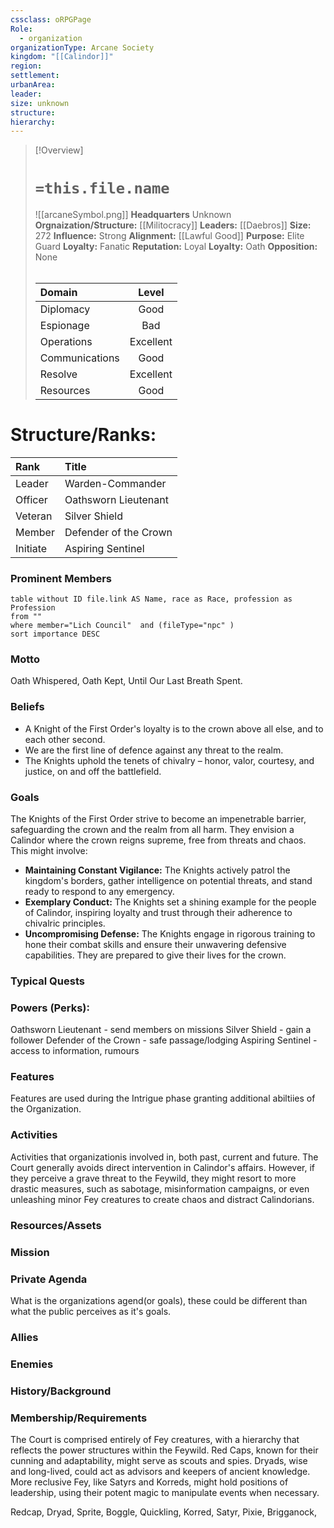 ```yaml
---
cssclass: oRPGPage
Role:
  - organization
organizationType: Arcane Society
kingdom: "[[Calindor]]"
region:  
settlement: 
urbanArea: 
leader: 
size: unknown
structure: 
hierarchy: 
---
```

> [!Overview] 
> #   `=this.file.name`
> ![[arcaneSymbol.png]]
> **Headquarters**  Unknown
> **Orgnaization/Structure:** [[Militocracy]]
> **Leaders:** [[Daebros]]
> **Size:** 272
> **Influence:** Strong
> **Alignment:** [[Lawful Good]] 
> **Purpose:** Elite Guard
> **Loyalty:** Fanatic
> **Reputation:** Loyal
> **Loyalty:** Oath
> **Opposition:** None
> ######  
> |Domain | Level | 
> |:---|:---:| 
> |Diplomacy | Good |
> |Espionage| Bad |
> |Operations | Excellent |
> |Communications | Good |
> |Resolve| Excellent |
> |Resources | Good |


# **Structure/Ranks:**

| Rank     | Title              |
| :------- | :----------------- |
| Leader   | Warden-Commander   |
| Officer  | Oathsworn Lieutenant |
| Veteran  | Silver Shield     |
| Member   | Defender of the Crown  |
| Initiate | Aspiring Sentinel       |


### Prominent Members
```dataview
table without ID file.link AS Name, race as Race, profession as Profession
from ""
where member="Lich Council"  and (fileType="npc" )
sort importance DESC
```


### Motto
Oath Whispered, Oath Kept, Until Our Last Breath Spent.

### Beliefs
- A Knight of the First Order's loyalty is to the crown above all else, and to each other second.
- We are the first line of defence against any threat to the realm. 
- The Knights uphold the tenets of chivalry – honor, valor, courtesy, and justice, on and off the battlefield.

### Goals
 The Knights of the First Order strive to become an impenetrable barrier, safeguarding the crown and the realm from all harm. They envision a Calindor where the crown reigns supreme, free from threats and chaos. This might involve:

- **Maintaining Constant Vigilance:** The Knights actively patrol the kingdom's borders, gather intelligence on potential threats, and stand ready to respond to any emergency.
- **Exemplary Conduct:** The Knights set a shining example for the people of Calindor, inspiring loyalty and trust through their adherence to chivalric principles.
- **Uncompromising Defense:** The Knights engage in rigorous training to hone their combat skills and ensure their unwavering defensive capabilities. They are prepared to give their lives for the crown.

### Typical Quests


### Powers (Perks):

Oathsworn Lieutenant - send members on missions
Silver Shield - gain a follower
Defender of the Crown - safe passage/lodging
Aspiring Sentinel - access to information, rumours


### Features
Features are used during the Intrigue phase granting additional abiltiies of the Organization.

### Activities
Activities that organizationis involved in, both past, current and future.
The Court generally avoids direct intervention in Calindor's affairs. However, if they perceive a grave threat to the Feywild, they might resort to more drastic measures, such as sabotage, misinformation campaigns, or even unleashing minor Fey creatures to create chaos and distract Calindorians.

### Resources/Assets


### Mission

### Private Agenda
What is the organizations agend(or goals), these could be different than what the public perceives as it's goals.

### Allies

### Enemies

### History/Background 

### Membership/Requirements
The Court is comprised entirely of Fey creatures, with a hierarchy that reflects the power structures within the Feywild. Red Caps, known for their cunning and adaptability, might serve as scouts and spies. Dryads, wise and long-lived, could act as advisors and keepers of ancient knowledge. More reclusive Fey, like Satyrs and Korreds, might hold positions of leadership, using their potent magic to manipulate events when necessary.

Redcap, Dryad, Sprite, Boggle, Quickling, Korred, Satyr, Pixie, Brigganock, 

